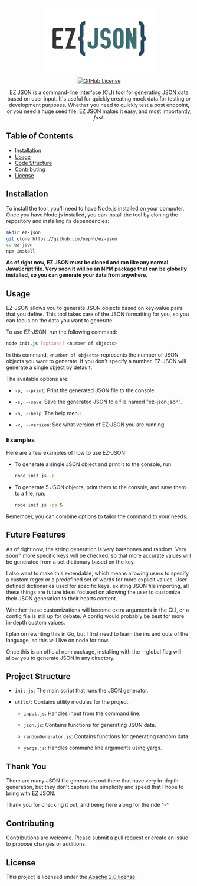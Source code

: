 <div align="center">

<img src="./assets/ezjson.png" alt="ez-json logo" width="300"/>

[![GitHub License](https://img.shields.io/github/license/nephh/ez-json?style=for-the-badge&color=blue)](https://www.apache.org/licenses/LICENSE-2.0)

EZ JSON is a command-line interface (CLI) tool for generating JSON data based on user input. It's useful for quickly creating mock data for testing or development purposes. Whether you need to quickly test a post endpoint, or you need a huge seed file, EZ JSON makes it easy, and most importantly, *fast*.

</div>

## Table of Contents

- [Installation](#installation)
- [Usage](#usage)
- [Code Structure](#code-structure)
- [Contributing](#contributing)
- [License](#license)

## Installation

To install the tool, you'll need to have Node.js installed on your computer. Once you have Node.js installed, you can install the tool by cloning the repository and installing its dependencies:

``` bash
mkdir ez-json
git clone https://github.com/nephh/ez-json
cd ez-json
npm install
```

**As of right now, EZ JSON must be cloned and ran like any normal JavaScript file. Very soon it will be an NPM package that can be globally installed, so you can generate your data from anywhere.**

## Usage

EZ-JSON allows you to generate JSON objects based on key-value pairs that you define. This tool takes care of the JSON formatting for you, so you can focus on the data you want to generate.

To use EZ-JSON, run the following command:

``` bash
node init.js [options] <number of objects>
```

In this command, `<number of objects>` represents the number of JSON objects you want to generate. If you don't specify a number, EZ-JSON will generate a single object by default.

The available options are:

- `-p, --print`: Print the generated JSON file to the console.

- `-s, --save`: Save the generated JSON to a file named "ez-json.json".

- `-h, --help`: The help menu.

- `-v, --version`: See what version of EZ-JSON you are running.

### Examples

Here are a few examples of how to use EZ-JSON:

- To generate a single JSON object and print it to the console, run:

    ``` bash
    node init.js -p
    ```

- To generate 5 JSON objects, print them to the console, and save them to a file, run:

    ``` bash
    node init.js -ps 5
    ```

Remember, you can combine options to tailor the command to your needs.

## Future Features

As of right now, the string generation is very barebones and random. Very soon™️ more specific keys will be checked, so that more accurate values will be generated from a set dictionary based on the key.

I also want to make this extendable, which means allowing users to specify a custom regex or a predefined set of words for more explicit values. User defined dictionaries used for specific keys, existing JSON file importing, all these things are future ideas focused on allowing the user to customize their JSON generation to their hearts content.

Whether these customizations will become extra arguments in the CLI, or a config file is still up for debate. A config would probably be best for more in-depth custom values.

I plan on rewriting this in Go, but I first need to learn the ins and outs of the language, so this will live on node for now.

Once this is an official npm package, installing with the --global flag will allow you to generate JSON in any directory.

## Project Structure

- `init.js`: The main script that runs the JSON generator.

- `utils/`: Contains utility modules for the project.

  - `input.js`: Handles input from the command line.

  - `json.js`: Contains functions for generating JSON data.

  - `randomGenerator.js`: Contains functions for generating random data.

  - `yargs.js`: Handles command line arguments using yargs.

## Thank You

There are many JSON file generators out there that have very in-depth generation, but they don't capture the simplicity and speed that I hope to bring with EZ JSON.

Thank you for checking it out, and being here along for the ride ^-^

## Contributing

Contributions are welcome. Please submit a pull request or create an issue to propose changes or additions.

## License

This project is licensed under the [Apache 2.0 license](https://www.apache.org/licenses/LICENSE-2.0).
